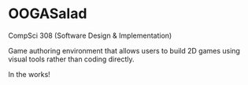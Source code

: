 OOGASalad
=========
CompSci 308 (Software Design & Implementation)

Game authoring environment that allows users to build 2D games using visual tools rather than coding directly. 

In the works!


